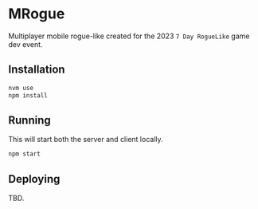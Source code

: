 # MRogue

Multiplayer mobile rogue-like created for the 2023 `7 Day RogueLike` game dev event.

## Installation

```js
nvm use
npm install
```

## Running

This will start both the server and client locally.

```js
npm start
```

## Deploying

TBD.
